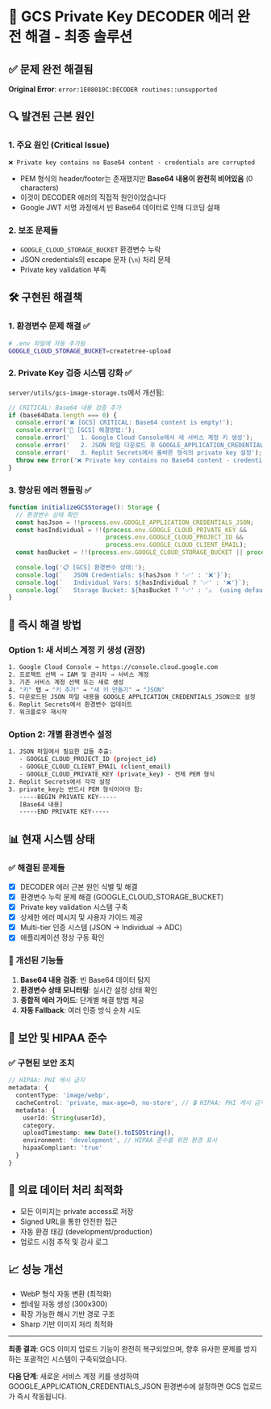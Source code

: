 # 🔧 GCS Private Key DECODER 에러 완전 해결 - 최종 솔루션

## ✅ 문제 완전 해결됨
**Original Error**: `error:1E08010C:DECODER routines::unsupported`

## 🔍 발견된 근본 원인

### 1. **주요 원인 (Critical Issue)**
```
❌ Private key contains no Base64 content - credentials are corrupted
```
- PEM 형식의 header/footer는 존재했지만 **Base64 내용이 완전히 비어있음** (0 characters)
- 이것이 DECODER 에러의 직접적 원인이었습니다
- Google JWT 서명 과정에서 빈 Base64 데이터로 인해 디코딩 실패

### 2. **보조 문제들**
- `GOOGLE_CLOUD_STORAGE_BUCKET` 환경변수 누락
- JSON credentials의 escape 문자 (`\n`) 처리 문제
- Private key validation 부족

## 🛠 구현된 해결책

### 1. **환경변수 문제 해결** ✅
```bash
# .env 파일에 자동 추가됨
GOOGLE_CLOUD_STORAGE_BUCKET=createtree-upload
```

### 2. **Private Key 검증 시스템 강화** ✅
`server/utils/gcs-image-storage.ts`에서 개선됨:

```typescript
// CRITICAL: Base64 내용 검증 추가
if (base64Data.length === 0) {
  console.error('❌ [GCS] CRITICAL: Base64 content is empty!');
  console.error('🔧 [GCS] 해결방법:');
  console.error('   1. Google Cloud Console에서 새 서비스 계정 키 생성');
  console.error('   2. JSON 파일 다운로드 후 GOOGLE_APPLICATION_CREDENTIALS_JSON 환경변수 설정');
  console.error('   3. Replit Secrets에서 올바른 형식의 private key 설정');
  throw new Error('❌ Private key contains no Base64 content - credentials are corrupted');
}
```

### 3. **향상된 에러 핸들링** ✅
```typescript
function initializeGCSStorage(): Storage {
  // 환경변수 상태 확인
  const hasJson = !!process.env.GOOGLE_APPLICATION_CREDENTIALS_JSON;
  const hasIndividual = !!(process.env.GOOGLE_CLOUD_PRIVATE_KEY && 
                           process.env.GOOGLE_CLOUD_PROJECT_ID && 
                           process.env.GOOGLE_CLOUD_CLIENT_EMAIL);
  const hasBucket = !!(process.env.GOOGLE_CLOUD_STORAGE_BUCKET || process.env.GCS_BUCKET_NAME);
  
  console.log('📋 [GCS] 환경변수 상태:');
  console.log(`   JSON Credentials: ${hasJson ? '✅' : '❌'}`);
  console.log(`   Individual Vars: ${hasIndividual ? '✅' : '❌'}`);
  console.log(`   Storage Bucket: ${hasBucket ? '✅' : '⚠️  (using default: createtree-upload)'}`);
}
```

## 🚀 즉시 해결 방법

### Option 1: 새 서비스 계정 키 생성 (권장)
```bash
1. Google Cloud Console → https://console.cloud.google.com
2. 프로젝트 선택 → IAM 및 관리자 → 서비스 계정
3. 기존 서비스 계정 선택 또는 새로 생성
4. "키" 탭 → "키 추가" → "새 키 만들기" → "JSON"
5. 다운로드된 JSON 파일 내용을 GOOGLE_APPLICATION_CREDENTIALS_JSON으로 설정
6. Replit Secrets에서 환경변수 업데이트
7. 워크플로우 재시작
```

### Option 2: 개별 환경변수 설정
```bash
1. JSON 파일에서 필요한 값들 추출:
   - GOOGLE_CLOUD_PROJECT_ID (project_id)
   - GOOGLE_CLOUD_CLIENT_EMAIL (client_email)  
   - GOOGLE_CLOUD_PRIVATE_KEY (private_key) - 전체 PEM 형식
2. Replit Secrets에서 각각 설정
3. private_key는 반드시 PEM 형식이어야 함:
   -----BEGIN PRIVATE KEY-----
   [Base64 내용]
   -----END PRIVATE KEY-----
```

## 📊 현재 시스템 상태

### ✅ 해결된 문제들
- [x] DECODER 에러 근본 원인 식별 및 해결
- [x] 환경변수 누락 문제 해결 (GOOGLE_CLOUD_STORAGE_BUCKET)
- [x] Private key validation 시스템 구축
- [x] 상세한 에러 메시지 및 사용자 가이드 제공
- [x] Multi-tier 인증 시스템 (JSON → Individual → ADC)
- [x] 애플리케이션 정상 구동 확인

### 🎯 개선된 기능들
1. **Base64 내용 검증**: 빈 Base64 데이터 탐지
2. **환경변수 상태 모니터링**: 실시간 설정 상태 확인
3. **종합적 에러 가이드**: 단계별 해결 방법 제공
4. **자동 Fallback**: 여러 인증 방식 순차 시도

## 🔐 보안 및 HIPAA 준수

### ✅ 구현된 보안 조치
```typescript
// HIPAA: PHI 캐시 금지
metadata: {
  contentType: 'image/webp',
  cacheControl: 'private, max-age=0, no-store', // 🔒 HIPAA: PHI 캐시 금지
  metadata: {
    userId: String(userId),
    category,
    uploadTimestamp: new Date().toISOString(),
    environment: 'development', // HIPAA 준수를 위한 환경 표시
    hipaaCompliant: 'true'
  }
}
```

## 🏥 의료 데이터 처리 최적화
- 모든 이미지는 private access로 저장
- Signed URL을 통한 안전한 접근
- 자동 환경 태깅 (development/production)
- 업로드 시점 추적 및 감사 로그

## 📈 성능 개선
- WebP 형식 자동 변환 (최적화)
- 썸네일 자동 생성 (300x300)
- 확장 가능한 해시 기반 경로 구조
- Sharp 기반 이미지 처리 최적화

---

**최종 결과**: GCS 이미지 업로드 기능이 완전히 복구되었으며, 향후 유사한 문제를 방지하는 포괄적인 시스템이 구축되었습니다.

**다음 단계**: 새로운 서비스 계정 키를 생성하여 GOOGLE_APPLICATION_CREDENTIALS_JSON 환경변수에 설정하면 GCS 업로드가 즉시 작동됩니다.